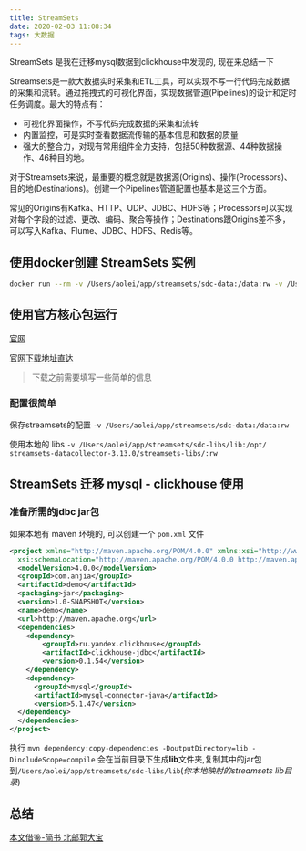 ```yaml
---
title: StreamSets
date: 2020-02-03 11:08:34
tags: 大数据
---
```


StreamSets 是我在迁移mysql数据到clickhouse中发现的, 现在来总结一下

Streamsets是一款大数据实时采集和ETL工具，可以实现不写一行代码完成数据的采集和流转。通过拖拽式的可视化界面，实现数据管道(Pipelines)的设计和定时任务调度。最大的特点有：

- 可视化界面操作，不写代码完成数据的采集和流转
- 内置监控，可是实时查看数据流传输的基本信息和数据的质量
- 强大的整合力，对现有常用组件全力支持，包括50种数据源、44种数据操作、46种目的地。

对于Streamsets来说，最重要的概念就是数据源(Origins)、操作(Processors)、目的地(Destinations)。创建一个Pipelines管道配置也基本是这三个方面。

常见的Origins有Kafka、HTTP、UDP、JDBC、HDFS等；Processors可以实现对每个字段的过滤、更改、编码、聚合等操作；Destinations跟Origins差不多，可以写入Kafka、Flume、JDBC、HDFS、Redis等。

## 使用docker创建 StreamSets 实例

```sh
docker run --rm -v /Users/aolei/app/streamsets/sdc-data:/data:rw -v /Users/aolei/app/streamsets/sdc-libs/jdbc:/opt/streamsets-datacollector-3.13.0/streamsets-libs-extras/streamsets-datacollector-jdbc-lib/lib/:rw -p 18630:18630 -d streamsets/datacollector dc
```

## 使用官方核心包运行

[官网](https://streamsets.com/)

[官网下载地址直达](https://streamsets.com/products/dataops-platform/open-source/)

> 下载之前需要填写一些简单的信息

### 配置很简单

保存streamsets的配置 `-v /Users/aolei/app/streamsets/sdc-data:/data:rw`

使用本地的 libs `-v /Users/aolei/app/streamsets/sdc-libs/lib:/opt/ streamsets-datacollector-3.13.0/streamsets-libs/:rw`

## StreamSets 迁移 mysql - clickhouse 使用

### 准备所需的jdbc jar包

如果本地有 maven 环境的, 可以创建一个 `pom.xml` 文件

```xml
<project xmlns="http://maven.apache.org/POM/4.0.0" xmlns:xsi="http://www.w3.org/2001/XMLSchema-instance"
  xsi:schemaLocation="http://maven.apache.org/POM/4.0.0 http://maven.apache.org/maven-v4_0_0.xsd">
  <modelVersion>4.0.0</modelVersion>
  <groupId>com.anjia</groupId>
  <artifactId>demo</artifactId>
  <packaging>jar</packaging>
  <version>1.0-SNAPSHOT</version>
  <name>demo</name>
  <url>http://maven.apache.org</url>
  <dependencies>
    <dependency>
        <groupId>ru.yandex.clickhouse</groupId>
        <artifactId>clickhouse-jdbc</artifactId>
        <version>0.1.54</version>
    </dependency>
    <dependency>
      <groupId>mysql</groupId>
      <artifactId>mysql-connector-java</artifactId>
      <version>5.1.47</version>
  </dependency>
  </dependencies>
</project>
```

执行 `mvn dependency:copy-dependencies -DoutputDirectory=lib -DincludeScope=compile` 会在当前目录下生成**lib**文件夹,复制其中的jar包到`/Users/aolei/app/streamsets/sdc-libs/lib`(*你本地映射的streamsets lib目录*)

## 总结

[本文借鉴-简书 北邮郭大宝](https://www.jianshu.com/p/870e1bb52da4)
